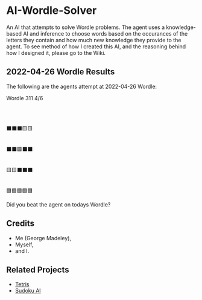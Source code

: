 # AI-Wordle-Solver

An AI that attempts to solve Wordle problems. The agent uses a knowledge-based AI and inference to choose words based on the occurances of the letters they contain and how much new knowledge they provide to the agent. To see method of how I created this AI, and the reasoning behind how I designed it, please go to the Wiki.

## 2022-04-26 Wordle Results

The following are the agents attempt at 2022-04-26 Wordle:

Wordle 311 4/6
<br>
<br>⬛⬛⬛🟨🟨
<br>⬛⬛🟩⬛⬛
<br>🟨🟨⬛⬛⬛
<br>🟩🟩🟩🟩🟩

Did you beat the agent on todays Wordle?

## Credits

- Me (George Madeley),
- Myself,
- and I.

## Related Projects

- [Tetris](https://github.com/George-Madeley/Tetris "A Tetris Game Coded in Python")
- [Sudoku AI](https://github.com/George-Madeley/AI-Sodoku-Solver "An AI to solve Sudoku problems")
